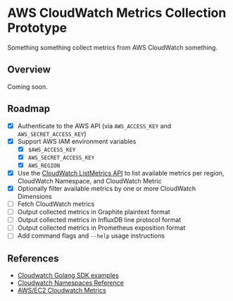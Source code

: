 # AWS CloudWatch Metrics Collection Prototype

Something something collect metrics from AWS CloudWatch something.

## Overview

Coming soon.

## Roadmap

- [x] Authenticate to the AWS API (via `AWS_ACCESS_KEY` and `AWS_SECRET_ACCESS_KEY`)
- [x] Support AWS IAM environment variables
  - [x] `$AWS_ACCESS_KEY`
  - [x] `AWS_SECRET_ACCESS_KEY`
  - [x] `AWS_REGION`
- [x] Use the [CloudWatch ListMetrics API][1] to list available metrics per
      region, CloudWatch Namespace, and CloudWatch Metric
- [x] Optionally filter available metrics by one or more CloudWatch Dimensions
- [ ] Fetch CloudWatch metrics
- [ ] Output collected metrics in Graphite plaintext format
- [ ] Output collected metrics in InfluxDB line protocol format
- [ ] Output collected metrics in Prometheus exposition format
- [ ] Add command flags and `--help` usage instructions 

[1]: https://docs.aws.amazon.com/AmazonCloudWatch/latest/APIReference/API_ListMetrics.html

## References

- [Cloudwatch Golang SDK examples](https://docs.aws.amazon.com/sdk-for-go/v1/developer-guide/cw-example-getting-metrics.html)
- [Cloudwatch Namespaces Reference](https://docs.aws.amazon.com/AmazonCloudWatch/latest/monitoring/aws-services-cloudwatch-metrics.html)
- [AWS/EC2 Cloudwatch Metrics](https://docs.aws.amazon.com/AWSEC2/latest/UserGuide/viewing_metrics_with_cloudwatch.html#ec2-cloudwatch-dimensions)
